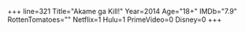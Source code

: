 +++
line=321
Title="Akame ga Kill!"
Year=2014
Age="18+"
IMDb="7.9"
RottenTomatoes=""
Netflix=1
Hulu=1
PrimeVideo=0
Disney=0
+++

